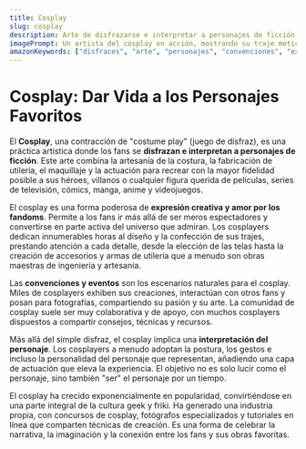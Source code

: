 ```yaml
---
title: Cosplay
slug: cosplay
description: Arte de disfrazarse e interpretar a personajes de ficción. El cosplay combina artesanía, actuación y amor por los fandoms.
imagePrompt: Un artista del cosplay en acción, mostrando su traje meticulosamente elaborado de un personaje icónico (por ejemplo, un caballero espacial con armadura detallada o una princesa de fantasía con un vestido vaporoso). Está posando con confianza y expresividad, quizás en una sesión de fotos o en un evento de convención. Se aprecian los detalles de la tela, las armas de utilería y el maquillaje.
amazonKeywords: ["disfraces", "arte", "personajes", "convenciones", "expresión creativa"]
---
```


# Cosplay: Dar Vida a los Personajes Favoritos

El **Cosplay**, una contracción de "costume play" (juego de disfraz), es una práctica artística donde los fans se **disfrazan e interpretan a personajes de ficción**. Este arte combina la artesanía de la costura, la fabricación de utilería, el maquillaje y la actuación para recrear con la mayor fidelidad posible a sus héroes, villanos o cualquier figura querida de películas, series de televisión, cómics, manga, anime y videojuegos.

El cosplay es una forma poderosa de **expresión creativa y amor por los fandoms**. Permite a los fans ir más allá de ser meros espectadores y convertirse en parte activa del universo que admiran. Los cosplayers dedican innumerables horas al diseño y la confección de sus trajes, prestando atención a cada detalle, desde la elección de las telas hasta la creación de accesorios y armas de utilería que a menudo son obras maestras de ingeniería y artesanía.

Las **convenciones y eventos** son los escenarios naturales para el cosplay. Miles de cosplayers exhiben sus creaciones, interactúan con otros fans y posan para fotografías, compartiendo su pasión y su arte. La comunidad de cosplay suele ser muy colaborativa y de apoyo, con muchos cosplayers dispuestos a compartir consejos, técnicas y recursos.

Más allá del simple disfraz, el cosplay implica una **interpretación del personaje**. Los cosplayers a menudo adoptan la postura, los gestos e incluso la personalidad del personaje que representan, añadiendo una capa de actuación que eleva la experiencia. El objetivo no es solo lucir como el personaje, sino también "ser" el personaje por un tiempo.

El cosplay ha crecido exponencialmente en popularidad, convirtiéndose en una parte integral de la cultura geek y friki. Ha generado una industria propia, con concursos de cosplay, fotógrafos especializados y tutoriales en línea que comparten técnicas de creación. Es una forma de celebrar la narrativa, la imaginación y la conexión entre los fans y sus obras favoritas.